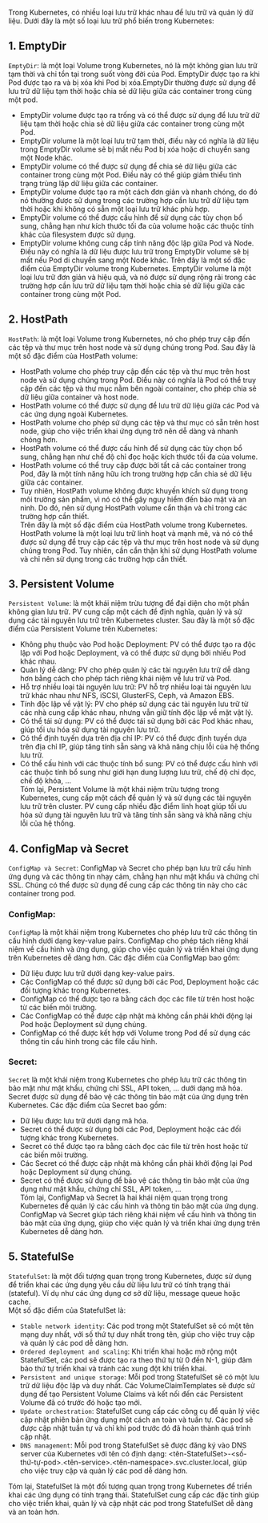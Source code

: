 Trong Kubernetes, có nhiều loại lưu trữ khác nhau để lưu trữ và quản lý dữ liệu. Dưới đây là một số loại lưu trữ phổ biến trong Kubernetes:  
## 1. EmptyDir
`EmptyDir`: là một loại Volume trong Kubernetes, nó là một không gian lưu trữ tạm thời và chỉ tồn tại trong suốt vòng đời của Pod. EmptyDir được tạo ra khi Pod được tạo ra và bị xóa khi Pod bị xóa.EmptyDir thường được sử dụng để lưu trữ dữ liệu tạm thời hoặc chia sẻ dữ liệu giữa các container trong cùng một pod.  
- EmptyDir volume được tạo ra trống và có thể được sử dụng để lưu trữ dữ liệu tạm thời hoặc chia sẻ dữ liệu giữa các container trong cùng một Pod.  
- EmptyDir volume là một loại lưu trữ tạm thời, điều này có nghĩa là dữ liệu trong EmptyDir volume sẽ bị mất nếu Pod bị xóa hoặc di chuyển sang một Node khác.  
- EmptyDir volume có thể được sử dụng để chia sẻ dữ liệu giữa các container trong cùng một Pod. Điều này có thể giúp giảm thiểu tình trạng trùng lặp dữ liệu giữa các container.  
- EmptyDir volume được tạo ra một cách đơn giản và nhanh chóng, do đó nó thường được sử dụng trong các trường hợp cần lưu trữ dữ liệu tạm thời hoặc khi không có sẵn một loại lưu trữ khác phù hợp.  
- EmptyDir volume có thể được cấu hình để sử dụng các tùy chọn bổ sung, chẳng hạn như kích thước tối đa của volume hoặc các thuộc tính khác của filesystem được sử dụng. 
- EmptyDir volume không cung cấp tính năng độc lập giữa Pod và Node. Điều này có nghĩa là dữ liệu được lưu trữ trong EmptyDir volume sẽ bị mất nếu Pod di chuyển sang một Node khác.
Trên đây là một số đặc điểm của EmptyDir volume trong Kubernetes. EmptyDir volume là một loại lưu trữ đơn giản và hiệu quả, và nó được sử dụng rộng rãi trong các trường hợp cần lưu trữ dữ liệu tạm thời hoặc chia sẻ dữ liệu giữa các container trong cùng một Pod.  

## 2. HostPath
`HostPath`: là một loại Volume trong Kubernetes, nó cho phép truy cập đến các tệp và thư mục trên host node và sử dụng chúng trong Pod. Sau đây là một số đặc điểm của HostPath volume:  
- HostPath volume cho phép truy cập đến các tệp và thư mục trên host node và sử dụng chúng trong Pod. Điều này có nghĩa là Pod có thể truy cập đến các tệp và thư mục nằm bên ngoài container, cho phép chia sẻ dữ liệu giữa container và host node.  
- HostPath volume có thể được sử dụng để lưu trữ dữ liệu giữa các Pod và các ứng dụng ngoài Kubernetes.  
- HostPath volume cho phép sử dụng các tệp và thư mục có sẵn trên host node, giúp cho việc triển khai ứng dụng trở nên dễ dàng và nhanh chóng hơn.  
- HostPath volume có thể được cấu hình để sử dụng các tùy chọn bổ sung, chẳng hạn như chế độ chỉ đọc hoặc kích thước tối đa của volume.  
- HostPath volume có thể truy cập được bởi tất cả các container trong Pod, đây là một tính năng hữu ích trong trường hợp cần chia sẻ dữ liệu giữa các container.  
- Tuy nhiên, HostPath volume không được khuyến khích sử dụng trong môi trường sản phẩm, vì nó có thể gây nguy hiểm đến bảo mật và an ninh. Do đó, nên sử dụng HostPath volume cẩn thận và chỉ trong các trường hợp cần thiết.  
Trên đây là một số đặc điểm của HostPath volume trong Kubernetes. HostPath volume là một loại lưu trữ linh hoạt và mạnh mẽ, và nó có thể được sử dụng để truy cập các tệp và thư mục trên host node và sử dụng chúng trong Pod. Tuy nhiên, cần cẩn thận khi sử dụng HostPath volume và chỉ nên sử dụng trong các trường hợp cần thiết.
## 3. Persistent Volume
`Persistent Volume`: là một khái niệm trừu tượng để đại diện cho một phần không gian lưu trữ. PV cung cấp một cách để định nghĩa, quản lý và sử dụng các tài nguyên lưu trữ trên Kubernetes cluster. Sau đây là một số đặc điểm của Persistent Volume trên Kubernetes:  
- Không phụ thuộc vào Pod hoặc Deployment: PV có thể được tạo ra độc lập với Pod hoặc Deployment, và có thể được sử dụng bởi nhiều Pod khác nhau.  
- Quản lý dễ dàng: PV cho phép quản lý các tài nguyên lưu trữ dễ dàng hơn bằng cách cho phép tách riêng khái niệm về lưu trữ và Pod.  
- Hỗ trợ nhiều loại tài nguyên lưu trữ: PV hỗ trợ nhiều loại tài nguyên lưu trữ khác nhau như NFS, iSCSI, GlusterFS, Ceph, và Amazon EBS.  
- Tính độc lập về vật lý: PV cho phép sử dụng các tài nguyên lưu trữ từ các nhà cung cấp khác nhau, nhưng vẫn giữ tính độc lập về mặt vật lý.  
- Có thể tái sử dụng: PV có thể được tái sử dụng bởi các Pod khác nhau, giúp tối ưu hóa sử dụng tài nguyên lưu trữ.  
- Có thể định tuyến dựa trên địa chỉ IP: PV có thể được định tuyến dựa trên địa chỉ IP, giúp tăng tính sẵn sàng và khả năng chịu lỗi của hệ thống lưu trữ.  
- Có thể cấu hình với các thuộc tính bổ sung: PV có thể được cấu hình với các thuộc tính bổ sung như giới hạn dung lượng lưu trữ, chế độ chỉ đọc, chế độ khóa, …  
Tóm lại, Persistent Volume là một khái niệm trừu tượng trong Kubernetes, cung cấp một cách để quản lý và sử dụng các tài nguyên lưu trữ trên cluster. PV cung cấp nhiều đặc điểm linh hoạt giúp tối ưu hóa sử dụng tài nguyên lưu trữ và tăng tính sẵn sàng và khả năng chịu lỗi của hệ thống.
## 4. ConfigMap và Secret
`ConfigMap và Secret`: ConfigMap và Secret cho phép bạn lưu trữ cấu hình ứng dụng và các thông tin nhạy cảm, chẳng hạn như mật khẩu và chứng chỉ SSL. Chúng có thể được sử dụng để cung cấp các thông tin này cho các container trong pod.  
### ConfigMap: 
`ConfigMap` là một khái niệm trong Kubernetes cho phép lưu trữ các thông tin cấu hình dưới dạng key-value pairs. ConfigMap cho phép tách riêng khái niệm về cấu hình và ứng dụng, giúp cho việc quản lý và triển khai ứng dụng trên Kubernetes dễ dàng hơn. Các đặc điểm của ConfigMap bao gồm:  
- Dữ liệu được lưu trữ dưới dạng key-value pairs.
- Các ConfigMap có thể được sử dụng bởi các Pod, Deployment hoặc các đối tượng khác trong Kubernetes.
- ConfigMap có thể được tạo ra bằng cách đọc các file từ trên host hoặc từ các biến môi trường.
- Các ConfigMap có thể được cập nhật mà không cần phải khởi động lại Pod hoặc Deployment sử dụng chúng.
- ConfigMap có thể được kết hợp với Volume trong Pod để sử dụng các thông tin cấu hình trong các file cấu hình.
### Secret: 
`Secret` là một khái niệm trong Kubernetes cho phép lưu trữ các thông tin bảo mật như mật khẩu, chứng chỉ SSL, API token, ... dưới dạng mã hóa. Secret được sử dụng để bảo vệ các thông tin bảo mật của ứng dụng trên Kubernetes. Các đặc điểm của Secret bao gồm:
- Dữ liệu được lưu trữ dưới dạng mã hóa.
- Secret có thể được sử dụng bởi các Pod, Deployment hoặc các đối tượng khác trong Kubernetes.
- Secret có thể được tạo ra bằng cách đọc các file từ trên host hoặc từ các biến môi trường.
- Các Secret có thể được cập nhật mà không cần phải khởi động lại Pod hoặc Deployment sử dụng chúng.
- Secret có thể được sử dụng để bảo vệ các thông tin bảo mật của ứng dụng như mật khẩu, chứng chỉ SSL, API token, ...  
Tóm lại, ConfigMap và Secret là hai khái niệm quan trọng trong Kubernetes để quản lý các cấu hình và thông tin bảo mật của ứng dụng. ConfigMap và Secret giúp tách riêng khái niệm về cấu hình và thông tin bảo mật của ứng dụng, giúp cho việc quản lý và triển khai ứng dụng trên Kubernetes dễ dàng hơn.
## 5. StatefulSe
`StatefulSet`: là một đối tượng quan trọng trong Kubernetes, được sử dụng để triển khai các ứng dụng yêu cầu dữ liệu lưu trữ có tính trạng thái (stateful). Ví dụ như các ứng dụng cơ sở dữ liệu, message queue hoặc cache.  
Một số đặc điểm của StatefulSet là:
- `Stable network identity`: Các pod trong một StatefulSet sẽ có một tên mạng duy nhất, với số thứ tự duy nhất trong tên, giúp cho việc truy cập và quản lý các pod dễ dàng hơn.
- `Ordered deployment and scaling`: Khi triển khai hoặc mở rộng một StatefulSet, các pod sẽ được tạo ra theo thứ tự từ 0 đến N-1, giúp đảm bảo thứ tự triển khai và tránh các xung đột khi triển khai.
- `Persistent and unique storage`: Mỗi pod trong StatefulSet sẽ có một lưu trữ dữ liệu độc lập và duy nhất. Các VolumeClaimTemplates sẽ được sử dụng để tạo Persistent Volume Claims và kết nối đến các Persistent Volume đã có trước đó hoặc tạo mới.
- `Update orchestration`: StatefulSet cung cấp các công cụ để quản lý việc cập nhật phiên bản ứng dụng một cách an toàn và tuần tự. Các pod sẽ được cập nhật tuần tự và chỉ khi pod trước đó đã hoàn thành quá trình cập nhật.
- `DNS management`: Mỗi pod trong StatefulSet sẽ được đăng ký vào DNS server của Kubernetes với tên có định dạng: <tên-StatefulSet>-<số-thứ-tự-pod>.<tên-service>.<tên-namespace>.svc.cluster.local, giúp cho việc truy cập và quản lý các pod dễ dàng hơn.

Tóm lại, StatefulSet là một đối tượng quan trọng trong Kubernetes để triển khai các ứng dụng có tính trạng thái. StatefulSet cung cấp các đặc tính giúp cho việc triển khai, quản lý và cập nhật các pod trong StatefulSet dễ dàng và an toàn hơn.

